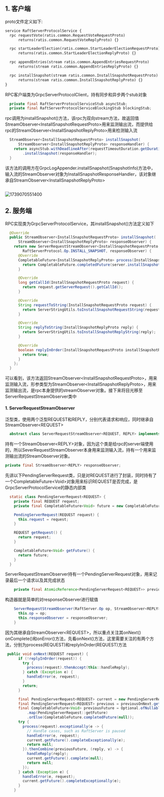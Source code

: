 ## 1. 客户端

proto文件定义如下: 

```protobuf
service RaftServerProtocolService {
  rpc requestVote(ratis.common.RequestVoteRequestProto)
      returns(ratis.common.RequestVoteReplyProto) {}

  rpc startLeaderElection(ratis.common.StartLeaderElectionRequestProto)
      returns(ratis.common.StartLeaderElectionReplyProto) {}

  rpc appendEntries(stream ratis.common.AppendEntriesRequestProto)
      returns(stream ratis.common.AppendEntriesReplyProto) {}

  rpc installSnapshot(stream ratis.common.InstallSnapshotRequestProto)
      returns(stream ratis.common.InstallSnapshotReplyProto) {}
}
```

RPC客户端类为GrpcServerProtocolClient，持有同步和异步两个stub对象

```java
  private final RaftServerProtocolServiceStub asyncStub;
  private final RaftServerProtocolServiceBlockingStub blockingStub;
```

rpc调用为installSnapshot()方法，该rpc为双向stream方法，故返回值StreamObserver\<InstallSnapshotRequestProto>用来监测输出流，而提供给rpc的StreamObserver\<InstallSnapshotReplyProto>用来检测输入流

```java
  StreamObserver<InstallSnapshotRequestProto> installSnapshot(
      StreamObserver<InstallSnapshotReplyProto> responseHandler) {
    return asyncStub.withDeadlineAfter(requestTimeoutDuration.getDuration(), requestTimeoutDuration.getUnit())
        .installSnapshot(responseHandler);
  }
```

该方法的调用方在GrpcLogAppender.installSnapshot(SnapshotInfo)方法中，输入流的StreamObserver对象为InstallSnapshotResponseHandler，该对象继承自StreamObserver\<InstallSnapshotReplyProto>

```java

```

![1739070551400](C:\Users\v587\AppData\Roaming\Typora\typora-user-images\1739070551400.png)



## 2. 服务端

RPC实现类为GrpcServerProtocolService，其installSnapshot()方法定义如下

```java
  @Override
  public StreamObserver<InstallSnapshotRequestProto> installSnapshot(
      StreamObserver<InstallSnapshotReplyProto> responseObserver) {
    return new ServerRequestStreamObserver<InstallSnapshotRequestProto, InstallSnapshotReplyProto>(
        RaftServerProtocol.Op.INSTALL_SNAPSHOT, responseObserver) {
      @Override
      CompletableFuture<InstallSnapshotReplyProto> process(InstallSnapshotRequestProto request) throws IOException {
        return CompletableFuture.completedFuture(server.installSnapshot(request));
      }

      @Override
      long getCallId(InstallSnapshotRequestProto request) {
        return request.getServerRequest().getCallId();
      }

      @Override
      String requestToString(InstallSnapshotRequestProto request) {
        return ServerStringUtils.toInstallSnapshotRequestString(request);
      }

      @Override
      String replyToString(InstallSnapshotReplyProto reply) {
        return ServerStringUtils.toInstallSnapshotReplyString(reply);
      }

      @Override
      boolean replyInOrder(InstallSnapshotRequestProto installSnapshotRequestProto) {
        return true;
      }
    };
  }
```

可以看到，该方法返回StreamObserver\<InstallSnapshotRequestProto>，用来监测输入流，形参类型为StreamObserver\<InstallSnapshotReplyProto>，用来监测输出流，是rpc本身提供的streamObserver对象。接下来将目光移至ServerRequestStreamObserver类中

#### 1. ServerRequestStreamObserver

泛型类，使用两个泛型REQUEST和REPLY，分别代表请求和响应，同时继承自StreamObserver\<REQUEST>

```java
  abstract class ServerRequestStreamObserver<REQUEST, REPLY> implements StreamObserver<REQUEST> 
```

持有一个StreamObserver\<REPLY>对象，因为这个类是给rpc的server端使用的，所以SeverRequestStreamObserver本身用来监测输入流，持有一个用来监测输出流的StreamObserver对象。

```java
private final StreamObserver<REPLY> responseObserver;
```

先讲以下PendingServerRequest类，只是对REQUEST进行了封装，同时持有了一个CompletableFuture\<Void>对象用来标识REQUEST是否完成，是GrpcServerProtocolService的静态内部类

```java
  static class PendingServerRequest<REQUEST> {
    private final REQUEST request;
    private final CompletableFuture<Void> future = new CompletableFuture<>();

    PendingServerRequest(REQUEST request) {
      this.request = request;
    }

    REQUEST getRequest() {
      return request;
    }

    CompletableFuture<Void> getFuture() {
      return future;
    }
  }
```

ServerRequestStreamObserver持有一个PendingServerRequest对象，用来记录最后一个请求以及其完成状态

```java
    private final AtomicReference<PendingServerRequest<REQUEST>> previousOnNext = new AtomicReference<>();
```

构造器就是简单的对responseObserver进行赋值

```java
    ServerRequestStreamObserver(RaftServer.Op op, StreamObserver<REPLY> responseObserver) {
      this.op = op;
      this.responseObserver = responseObserver;
    }
```

因为其继承自StreamObserver\<REQUEST>，所以重点关注其onNext() onComplete()和onError()方法，先看onNext()方法，这里需要关注的有两个方法，分别为process(REQUEST)和replyInOrder(REQUEST)方法

```java
 public void onNext(REQUEST request) {
      if (!replyInOrder(request)) {
        try {
          process(request).thenAccept(this::handleReply);
        } catch (Exception e) {
          handleError(e, request);
        }
        return;
      }

      final PendingServerRequest<REQUEST> current = new PendingServerRequest<>(request);
      final PendingServerRequest<REQUEST> previous = previousOnNext.getAndSet(current);
      final CompletableFuture<Void> previousFuture = Optional.ofNullable(previous)
          .map(PendingServerRequest::getFuture)
          .orElse(CompletableFuture.completedFuture(null));
      try {
        process(request).exceptionally(e -> {
          // Handle cases, such as RaftServer is paused
          handleError(e, request);
          current.getFuture().completeExceptionally(e);
          return null;
        }).thenCombine(previousFuture, (reply, v) -> {
          handleReply(reply);
          current.getFuture().complete(null);
          return null;
        });
      } catch (Exception e) {
        handleError(e, request);
        current.getFuture().completeExceptionally(e);
      }
    }
```

